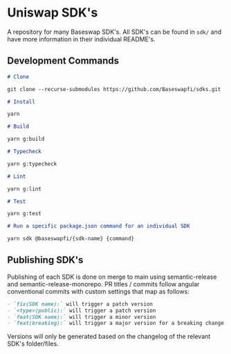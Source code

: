 # Uniswap SDK's

A repository for many Baseswap SDK's. All SDK's can be found in `sdk/` and have more information in their individual README's.

## Development Commands

```markdown
# Clone

git clone --recurse-submodules https://github.com/Baseswapfi/sdks.git

# Install

yarn

# Build

yarn g:build

# Typecheck

yarn g:typecheck

# Lint

yarn g:lint

# Test

yarn g:test

# Run a specific package.json command for an individual SDK

yarn sdk @baseswapfi/{sdk-name} {command}
```

## Publishing SDK's

Publishing of each SDK is done on merge to main using semantic-release and semantic-release-monorepo. PR titles / commits follow angular conventional commits with custom settings that map as follows:

```markdown
- `fix(SDK name):` will trigger a patch version
- `<type>(public):` will trigger a patch version
- `feat(SDK name):` will trigger a minor version
- `feat(breaking):` will trigger a major version for a breaking change
```

Versions will only be generated based on the changelog of the relevant SDK's folder/files.
